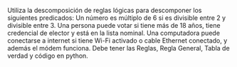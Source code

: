 Utiliza la descomposición de reglas lógicas para descomponer los siguientes predicados:
Un número es múltiplo de 6 si es divisible entre 2 y divisible entre 3.
Una persona puede votar si tiene más de 18 años, tiene credencial de elector y está en la lista nominal.
Una computadora puede conectarse a internet si tiene Wi-Fi activado o cable Ethernet conectado, y además el módem funciona.
Debe tener las Reglas, Regla General, Tabla de verdad y código en python.
